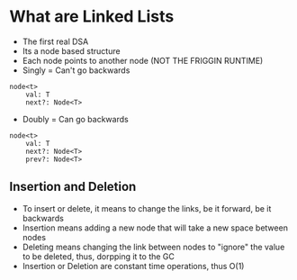 # What are Linked Lists
- The first real DSA
- Its a node based structure
- Each node points to another node (NOT THE FRIGGIN RUNTIME)
- Singly = Can't go backwards
```
node<t>
    val: T
    next?: Node<T>
```
- Doubly = Can go backwards
```
node<t>
    val: T
    next?: Node<T>
    prev?: Node<T>
```
## Insertion and Deletion
- To insert or delete, it means to change the links, be it forward, be it backwards
- Insertion means adding a new node that will take a new space between nodes
- Deleting means changing the link between nodes to "ignore" the value to be deleted, thus, dorpping it to the GC
- Insertion or Deletion are constant time operations, thus O(1)

